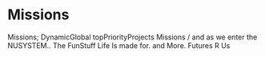 Missions
========

Missions; DynamicGlobal topPriorityProjects Missions / and as we enter the NUSYSTEM.. The FunStuff Life Is made for. and More. Futures R Us
